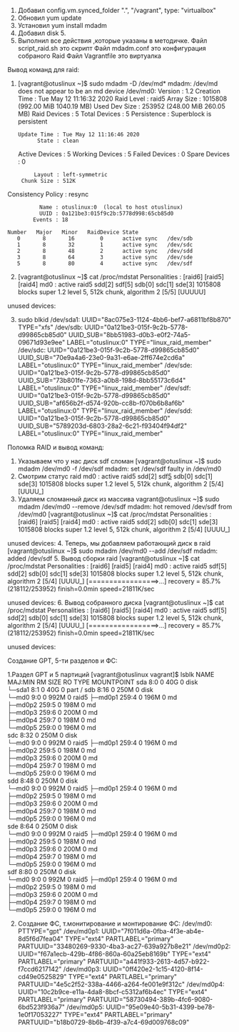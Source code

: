 1. Добавил config.vm.synced_folder ".", "/vagrant", type: "virtualbox" 
2. Обновил yum update
3. Установил yum install mdadm
4. Добавил disk 5.
5. Выполнил все действия ,которые указаны в методичке.
Файл script_raid.sh это скрипт
Файл mdadm.conf это конфигурация собраного Raid
Файл Vagrantfile это виртуалка

Вывод команд для raid:
1. [vagrant@otuslinux ~]$ sudo mdadm -D /dev/md*
mdadm: /dev/md does not appear to be an md device
/dev/md0:
           Version : 1.2
     Creation Time : Tue May 12 11:16:32 2020
        Raid Level : raid5
        Array Size : 1015808 (992.00 MiB 1040.19 MB)
     Used Dev Size : 253952 (248.00 MiB 260.05 MB)
      Raid Devices : 5
     Total Devices : 5
       Persistence : Superblock is persistent

       Update Time : Tue May 12 11:16:46 2020
             State : clean 
    Active Devices : 5
   Working Devices : 5
    Failed Devices : 0
     Spare Devices : 0

            Layout : left-symmetric
        Chunk Size : 512K

Consistency Policy : resync

              Name : otuslinux:0  (local to host otuslinux)
              UUID : 0a121be3:015f9c2b:5778d998:65cb85d0
            Events : 18

    Number   Major   Minor   RaidDevice State
       0       8       16        0      active sync   /dev/sdb
       1       8       32        1      active sync   /dev/sdc
       2       8       48        2      active sync   /dev/sdd
       3       8       64        3      active sync   /dev/sde
       5       8       80        4      active sync   /dev/sdf

2. [vagrant@otuslinux ~]$ cat /proc/mdstat 
Personalities : [raid6] [raid5] [raid4] 
md0 : active raid5 sdd[2] sdf[5] sdb[0] sdc[1] sde[3]
      1015808 blocks super 1.2 level 5, 512k chunk, algorithm 2 [5/5] [UUUUU]
      
unused devices: <none>

3. sudo blkid
/dev/sda1: UUID="8ac075e3-1124-4bb6-bef7-a6811bf8b870" TYPE="xfs" 
/dev/sdb: UUID="0a121be3-015f-9c2b-5778-d99865cb85d0" UUID_SUB="8bb51983-d0b3-e0f2-74a5-09671d93e9ee" LABEL="otuslinux:0" TYPE="linux_raid_member" 
/dev/sdc: UUID="0a121be3-015f-9c2b-5778-d99865cb85d0" UUID_SUB="70e9a4a6-23e0-9a31-e6ae-2ff674e2cd6a" LABEL="otuslinux:0" TYPE="linux_raid_member" 
/dev/sde: UUID="0a121be3-015f-9c2b-5778-d99865cb85d0" UUID_SUB="73b801fe-7363-a0b8-198d-8bb55173c6d4" LABEL="otuslinux:0" TYPE="linux_raid_member" 
/dev/sdf: UUID="0a121be3-015f-9c2b-5778-d99865cb85d0" UUID_SUB="af656b2f-d574-920b-cc8b-f070b6b8af6b" LABEL="otuslinux:0" TYPE="linux_raid_member" 
/dev/sdd: UUID="0a121be3-015f-9c2b-5778-d99865cb85d0" UUID_SUB="5789203d-6803-28a2-6c21-f93404f94df2" LABEL="otuslinux:0" TYPE="linux_raid_member" 

Поломка RAID и вывод команд:
1. Указываем что у нас диск sdf сломан
[vagrant@otuslinux ~]$ sudo mdadm /dev/md0 -f /dev/sdf 
mdadm: set /dev/sdf faulty in /dev/md0
2. Смотрим статус raid
md0 : active raid5 sdd[2] sdf[5](F) sdb[0] sdc[1] sde[3]
      1015808 blocks super 1.2 level 5, 512k chunk, algorithm 2 [5/4] [UUUU_]
3. Удаляем сломанный диск из массива
vagrant@otuslinux ~]$ sudo mdadm /dev/md0 --remove /dev/sdf
mdadm: hot removed /dev/sdf from /dev/md0
[vagrant@otuslinux ~]$ cat /proc/mdstat 
Personalities : [raid6] [raid5] [raid4] 
md0 : active raid5 sdd[2] sdb[0] sdc[1] sde[3]
      1015808 blocks super 1.2 level 5, 512k chunk, algorithm 2 [5/4] [UUUU_]
      
unused devices: <none>
4. Теперь, мы добавляем работающий диск в raid
[vagrant@otuslinux ~]$ sudo mdadm /dev/md0 --add /dev/sdf
mdadm: added /dev/sdf
5. Вывод сборки raid
[vagrant@otuslinux ~]$ cat /proc/mdstat 
Personalities : [raid6] [raid5] [raid4] 
md0 : active raid5 sdf[5] sdd[2] sdb[0] sdc[1] sde[3]
      1015808 blocks super 1.2 level 5, 512k chunk, algorithm 2 [5/4] [UUUU_]
      [=================>...]  recovery = 85.7% (218112/253952) finish=0.0min speed=21811K/sec
      
unused devices: <none>
6. Вывод собранного диска
[vagrant@otuslinux ~]$ cat /proc/mdstat 
Personalities : [raid6] [raid5] [raid4] 
md0 : active raid5 sdf[5] sdd[2] sdb[0] sdc[1] sde[3]
      1015808 blocks super 1.2 level 5, 512k chunk, algorithm 2 [5/4] [UUUU_]
      [=================>...]  recovery = 85.7% (218112/253952) finish=0.0min speed=21811K/sec
      
unused devices: <none>

Создание GPT, 5-ти разделов и ФС:

1.Раздел GPT и 5 партиций
 [vagrant@otuslinux vagrant]$ lsblk
NAME      MAJ:MIN RM  SIZE RO TYPE  MOUNTPOINT
sda         8:0    0   40G  0 disk  
└─sda1      8:1    0   40G  0 part  /
sdb         8:16   0  250M  0 disk  
└─md0       9:0    0  992M  0 raid5 
  ├─md0p1 259:4    0  196M  0 md    
  ├─md0p2 259:5    0  198M  0 md    
  ├─md0p3 259:6    0  200M  0 md    
  ├─md0p4 259:7    0  198M  0 md    
  └─md0p5 259:0    0  196M  0 md    
sdc         8:32   0  250M  0 disk  
└─md0       9:0    0  992M  0 raid5 
  ├─md0p1 259:4    0  196M  0 md    
  ├─md0p2 259:5    0  198M  0 md    
  ├─md0p3 259:6    0  200M  0 md    
  ├─md0p4 259:7    0  198M  0 md    
  └─md0p5 259:0    0  196M  0 md    
sdd         8:48   0  250M  0 disk  
└─md0       9:0    0  992M  0 raid5 
  ├─md0p1 259:4    0  196M  0 md    
  ├─md0p2 259:5    0  198M  0 md    
  ├─md0p3 259:6    0  200M  0 md    
  ├─md0p4 259:7    0  198M  0 md    
  └─md0p5 259:0    0  196M  0 md    
sde         8:64   0  250M  0 disk  
└─md0       9:0    0  992M  0 raid5 
  ├─md0p1 259:4    0  196M  0 md    
  ├─md0p2 259:5    0  198M  0 md    
  ├─md0p3 259:6    0  200M  0 md    
  ├─md0p4 259:7    0  198M  0 md    
  └─md0p5 259:0    0  196M  0 md    
sdf         8:80   0  250M  0 disk  
└─md0       9:0    0  992M  0 raid5 
  ├─md0p1 259:4    0  196M  0 md    
  ├─md0p2 259:5    0  198M  0 md    
  ├─md0p3 259:6    0  200M  0 md    
  ├─md0p4 259:7    0  198M  0 md    
  └─md0p5 259:0    0  196M  0 md   

2. Создание ФС, т.монитирование и монтирование ФС:
/dev/md0: PTTYPE="gpt" 
/dev/md0p1: UUID="7f011d6a-0fba-4f3e-ab4e-8d5f6d7fea04" TYPE="ext4" PARTLABEL="primary" PARTUUID="33480269-9330-4ba3-ac27-639a927b8e21" 
/dev/md0p2: UUID="f67a1ecb-429b-4f86-860a-60a25eb8169b" TYPE="ext4" PARTLABEL="primary" PARTUUID="a441f933-2613-4d57-b922-f7ccd6217142" 
/dev/md0p3: UUID="0ff420e2-1c15-4120-8f14-cd49e0525829" TYPE="ext4" PARTLABEL="primary" PARTUUID="4e5c2f52-338a-4466-a264-fe001e9f312c" 
/dev/md0p4: UUID="10c2b9ce-e11a-4da8-8bcf-c5312af6b4ec" TYPE="ext4" PARTLABEL="primary" PARTUUID="58730494-389b-4fc6-9080-6bd523f936a7" 
/dev/md0p5: UUID="95e09e40-5b31-4399-be78-1e0f17053227" TYPE="ext4" PARTLABEL="primary" PARTUUID="b18b0729-8b6b-4f39-a7c4-69d009768c09"
